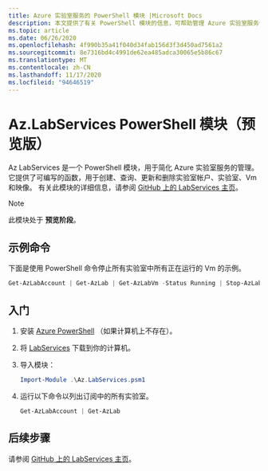 ```yaml
---
title: Azure 实验室服务的 PowerShell 模块 |Microsoft Docs
description: 本文提供了有关 PowerShell 模块的信息，可帮助管理 Azure 实验室服务中的项目。
ms.topic: article
ms.date: 06/26/2020
ms.openlocfilehash: 4f990b35a41f040d34fab156d3f3d450ad7561a2
ms.sourcegitcommit: 8e7316bd4c4991de62ea485adca30065e5b86c67
ms.translationtype: MT
ms.contentlocale: zh-CN
ms.lasthandoff: 11/17/2020
ms.locfileid: "94646519"
---
```

# <a name="azlabservices-powershell-module-preview"></a>Az.LabServices PowerShell 模块（预览版）
Az LabServices 是一个 PowerShell 模块，用于简化 Azure 实验室服务的管理。 它提供了可编写的函数，用于创建、查询、更新和删除实验室帐户、实验室、Vm 和映像。 有关此模块的详细信息，请参阅 [GitHub 上的 LabServices 主页](https://github.com/Azure/azure-devtestlab/tree/master/samples/ClassroomLabs/Modules/Library)。

> [!NOTE]
> 此模块处于 **预览阶段**。 

## <a name="example-command"></a>示例命令
下面是使用 PowerShell 命令停止所有实验室中所有正在运行的 Vm 的示例。

```powershell
Get-AzLabAccount | Get-AzLab | Get-AzLabVm -Status Running | Stop-AzLabVm
```

## <a name="get-started"></a>入门
1. 安装 [Azure PowerShell](/powershell/azure/) （如果计算机上不存在）。 
2. 将 [LabServices](https://github.com/Azure/azure-devtestlab/blob/master/samples/ClassroomLabs/Modules/Library/Az.LabServices.psm1) 下载到你的计算机。
3. 导入模块：

    ```powershell
    Import-Module .\Az.LabServices.psm1
    ```
4. 运行以下命令以列出订阅中的所有实验室。

    ```powershell
    Get-AzLabAccount | Get-AzLab
    ```

## <a name="next-steps"></a>后续步骤
请参阅 [GitHub 上的 LabServices 主页](https://github.com/Azure/azure-devtestlab/tree/master/samples/ClassroomLabs/Modules/Library)。